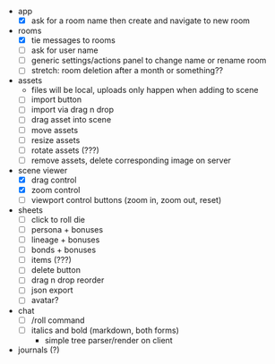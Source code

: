 - app
  - [x] ask for a room name then create and navigate to new room
- rooms
  - [x] tie messages to rooms
  - [ ] ask for user name
  - [ ] generic settings/actions panel to change name or rename room
  - [ ] stretch: room deletion after a month or something??
- assets
  - files will be local, uploads only happen when adding to scene
  - [ ] import button
  - [ ] import via drag n drop
  - [ ] drag asset into scene
  - [ ] move assets
  - [ ] resize assets
  - [ ] rotate assets (???)
  - [ ] remove assets, delete corresponding image on server
- scene viewer
  - [x] drag control
  - [x] zoom control
  - [ ] viewport control buttons (zoom in, zoom out, reset)
- sheets
  - [ ] click to roll die
  - [ ] persona + bonuses
  - [ ] lineage + bonuses
  - [ ] bonds + bonuses
  - [ ] items (???)
  - [ ] delete button
  - [ ] drag n drop reorder
  - [ ] json export
  - [ ] avatar?
- chat
  - [ ] /roll command
  - [ ] italics and bold (markdown, both forms)
    - simple tree parser/render on client
- journals (?)
